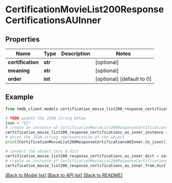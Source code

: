 # CertificationMovieList200ResponseCertificationsAUInner


## Properties

Name | Type | Description | Notes
------------ | ------------- | ------------- | -------------
**certification** | **str** |  | [optional] 
**meaning** | **str** |  | [optional] 
**order** | **int** |  | [optional] [default to 0]

## Example

```python
from tmdb_client.models.certification_movie_list200_response_certifications_au_inner import CertificationMovieList200ResponseCertificationsAUInner

# TODO update the JSON string below
json = "{}"
# create an instance of CertificationMovieList200ResponseCertificationsAUInner from a JSON string
certification_movie_list200_response_certifications_au_inner_instance = CertificationMovieList200ResponseCertificationsAUInner.from_json(json)
# print the JSON string representation of the object
print(CertificationMovieList200ResponseCertificationsAUInner.to_json())

# convert the object into a dict
certification_movie_list200_response_certifications_au_inner_dict = certification_movie_list200_response_certifications_au_inner_instance.to_dict()
# create an instance of CertificationMovieList200ResponseCertificationsAUInner from a dict
certification_movie_list200_response_certifications_au_inner_from_dict = CertificationMovieList200ResponseCertificationsAUInner.from_dict(certification_movie_list200_response_certifications_au_inner_dict)
```
[[Back to Model list]](../README.md#documentation-for-models) [[Back to API list]](../README.md#documentation-for-api-endpoints) [[Back to README]](../README.md)


